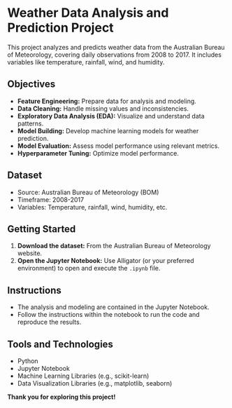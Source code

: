 # Weather Data Analysis and Prediction Project

This project analyzes and predicts weather data from the Australian Bureau of Meteorology, covering daily observations from 2008 to 2017. It includes variables like temperature, rainfall, wind, and humidity.

## Objectives

* **Feature Engineering:** Prepare data for analysis and modeling.
* **Data Cleaning:** Handle missing values and inconsistencies.
* **Exploratory Data Analysis (EDA):** Visualize and understand data patterns.
* **Model Building:** Develop machine learning models for weather prediction.
* **Model Evaluation:** Assess model performance using relevant metrics.
* **Hyperparameter Tuning:** Optimize model performance.

## Dataset

* Source: Australian Bureau of Meteorology (BOM)
* Timeframe: 2008-2017
* Variables: Temperature, rainfall, wind, humidity, etc.

## Getting Started

1.  **Download the dataset:** From the Australian Bureau of Meteorology website.
2.  **Open the Jupyter Notebook:** Use Alligator (or your preferred environment) to open and execute the `.ipynb` file.

## Instructions

* The analysis and modeling are contained in the Jupyter Notebook.
* Follow the instructions within the notebook to run the code and reproduce the results.

## Tools and Technologies

* Python
* Jupyter Notebook
* Machine Learning Libraries (e.g., scikit-learn)
* Data Visualization Libraries (e.g., matplotlib, seaborn)

**Thank you for exploring this project!**

